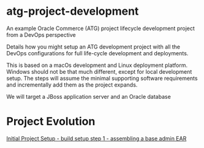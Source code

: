 # atg-project-development
An example Oracle Commerce (ATG) project lifecycle development project from a DevOps perspective

Details how you might setup an ATG development project with all the DevOps configurations for full life-cycle development and deployments.

This is based on a macOs development and Linux deployment platform. Windows should not be that much different, except for local development setup.
The steps will assume the minimal supporting software requirements and incrementally add them as the project expands.

We will target a JBoss application server and an Oracle database

# Project Evolution

[Initial Project Setup - build setup step 1 - assembling a base admin EAR](docs/step1.md)








 


